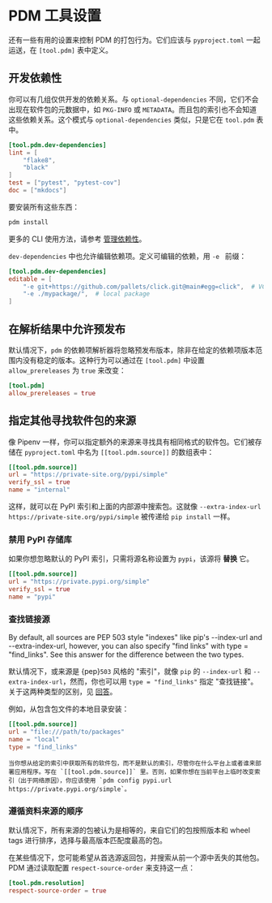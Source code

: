 # PDM 工具设置

还有一些有用的设置来控制 PDM 的打包行为。它们应该与 `pyproject.toml` 一起运送，在 `[tool.pdm]` 表中定义。

## 开发依赖性

你可以有几组仅供开发的依赖关系。与 `optional-dependencies` 不同，它们不会出现在软件包的元数据中，如 `PKG-INFO` 或 `METADATA`。而且包的索引也不会知道这些依赖关系。这个模式与 `optional-dependencies` 类似，只是它在 `tool.pdm` 表中。

```toml
[tool.pdm.dev-dependencies]
lint = [
    "flake8",
    "black"
]
test = ["pytest", "pytest-cov"]
doc = ["mkdocs"]
```

要安装所有这些东西：

```bash
pdm install
```

更多的 CLI 使用方法，请参考 [管理依赖性](../usage/dependency/)。

`dev-dependencies` 中也允许编辑依赖项。定义可编辑的依赖，用 `-e ` 前缀：

```toml
[tool.pdm.dev-dependencies]
editable = [
    "-e git+https://github.com/pallets/click.git@main#egg=click",  # VCS link
    "-e ./mypackage/",  # local package
]
```

## 在解析结果中允许预发布

默认情况下，`pdm` 的依赖项解析器将忽略预发布版本，除非在给定的依赖项版本范围内没有稳定的版本。这种行为可以通过在 `[tool.pdm]` 中设置 `allow_prereleases` 为 `true` 来改变：

```toml
[tool.pdm]
allow_prereleases = true
```

## 指定其他寻找软件包的来源

像 Pipenv 一样，你可以指定额外的来源来寻找具有相同格式的软件包。它们被存储在 `pyproject.toml` 中名为 `[[tool.pdm.source]]` 的数组表中：

```toml
[[tool.pdm.source]]
url = "https://private-site.org/pypi/simple"
verify_ssl = true
name = "internal"
```

这样，就可以在 PyPI 索引和上面的内部源中搜索包。这就像 `--extra-index-url https://private-site.org/pypi/simple` 被传递给 `pip install` 一样。

### 禁用 PyPI 存储库

如果你想忽略默认的 PyPI 索引，只需将源名称设置为 `pypi`，该源将 **替换** 它。

```toml
[[tool.pdm.source]]
url = "https://private.pypi.org/simple"
verify_ssl = true
name = "pypi"
```

### 查找链接源

By default, all sources are PEP 503 style "indexes" like pip's --index-url and --extra-index-url, however, you can also specify "find links" with type = "find_links". See this answer for the difference between the two types.

默认情况下，或来源是 {pep}`503` 风格的 "索引"，就像 `pip` 的 `--index-url` 和 `--extra-index-url`，然而，你也可以用 `type = "find_links"` 指定 "查找链接"。关于这两种类型的区别，见 [回答](https://stackoverflow.com/a/46651848)。

例如，从包含包文件的本地目录安装：

```toml
[[tool.pdm.source]]
url = "file:///path/to/packages"
name = "local"
type = "find_links"
```

```{admonition} 改变配置值的差异
当你想从给定的索引中获取所有的软件包，而不是默认的索引，尽管你在什么平台上或者谁来部署应用程序。写在 `[[tool.pdm.source]]` 里。否则，如果你想在当前平台上临时改变索引（出于网络原因），你应该使用 `pdm config pypi.url https://private.pypi.org/simple`。
```

### 遵循资料来源的顺序

默认情况下，所有来源的包被认为是相等的，来自它们的包按照版本和 wheel tags 进行排序，选择与最高版本匹配度最高的包。

在某些情况下，您可能希望从首选源返回包，并搜索从前一个源中丢失的其他包。PDM 通过读取配置 `respect-source-order` 来支持这一点：

```toml
[tool.pdm.resolution]
respect-source-order = true
```
